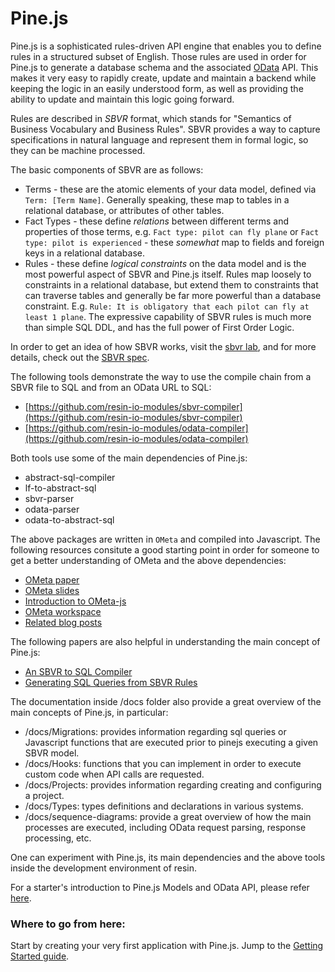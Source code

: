 # Pine.js
Pine.js is a sophisticated rules-driven API engine that enables you to define rules in a structured subset of English. Those rules are used in order for Pine.js to generate a database schema and the associated [OData](http://www.odata.org/) API. This makes it very easy to rapidly create, update and maintain a backend while keeping the logic in an easily understood form, as well as providing the ability to update and maintain this logic going forward.

Rules are described in *SBVR* format, which stands for "Semantics of Business Vocabulary and Business Rules". SBVR provides a way to capture specifications in natural language and represent them in formal logic, so they can be machine processed. 

The basic components of SBVR are as follows:

* Terms - these are the atomic elements of your data model, defined via `Term: [Term Name]`. Generally speaking, these map to tables in a relational database, or attributes of other tables.
* Fact Types - these define *relations* between different terms and properties of those terms, e.g. `Fact type: pilot can fly plane` or `Fact type: pilot is experienced` - these *somewhat* map to fields and foreign keys in a relational database.
* Rules - these define *logical constraints* on the data model and is the most powerful aspect of SBVR and Pine.js itself. Rules map loosely to constraints in a relational database, but extend them to constraints that can traverse tables and generally be far more powerful than a database constraint. E.g. `Rule: It is obligatory that each pilot can fly at least 1 plane`. The expressive capability of SBVR rules is much more than simple SQL DDL, and has the full power of First Order Logic.

In order to get an idea of how SBVR works, visit the [sbvr lab](http://www.sbvr.co/), and for more details, check out the [SBVR spec](http://www.omg.org/spec/SBVR/).

The following tools demonstrate the way to use the compile chain from a SBVR file to SQL and from an OData URL to SQL: 

* [https://github.com/resin-io-modules/sbvr-compiler](https://github.com/resin-io-modules/sbvr-compiler)
* [https://github.com/resin-io-modules/odata-compiler](https://github.com/resin-io-modules/odata-compiler)

Both tools use some of the main dependencies of Pine.js:

* abstract-sql-compiler
* lf-to-abstract-sql
* sbvr-parser
* odata-parser
* odata-to-abstract-sql

The above packages are written in `OMeta` and compiled into Javascript. The following resources consitute a good starting point in order for someone to get a better understanding of OMeta and the above dependencies:

* [OMeta paper](http://www.tinlizzie.org/~awarth/papers/dls07.pdf)
* [OMeta slides](http://www.tinlizzie.org/ometa/dls07-slides.pdf)
* [Introduction to OMeta-js](http://b-studios.de/ometa-js/)
* [OMeta workspace](http://tinlizzie.org/ometa-js/#OMeta_Tutorial)
* [Related blog posts](http://codeofrob.com/entries/ometa-odata-odear---polishing-it-off.html)

The following papers are also helpful in understanding the main concept of Pine.js:

* [An SBVR to SQL Compiler](http://ceur-ws.org/Vol-649/paper7.pdf)
* [Generating SQL Queries from SBVR Rules](http://link.springer.com/chapter/10.1007%2F978-3-642-16289-3_12)

The documentation inside /docs folder also provide a great overview of the main concepts of Pine.js, in particular:

* /docs/Migrations: provides information regarding sql queries or Javascript functions that are executed prior to pinejs executing a given SBVR model.
* /docs/Hooks: functions that you can implement in order to execute custom code when API calls are requested.
* /docs/Projects: provides information regarding creating and configuring a project.
* /docs/Types: types definitions and declarations in various systems.
* /docs/sequence-diagrams: provide a great overview of how the main processes are executed, including OData request parsing, response processing, etc.

One can experiment with Pine.js, its main dependencies and the above tools inside the development environment of resin.

For a starter's introduction to Pine.js Models and OData API, please refer [here](https://resinio.atlassian.net/wiki/display/RES/Pine.js%2C+Models+and+OData+API).

### Where to go from here:
Start by creating your very first application with Pine.js. Jump to the [Getting Started guide](https://github.com/resin-io/pinejs/blob/master/docs/GettingStarted.md).

